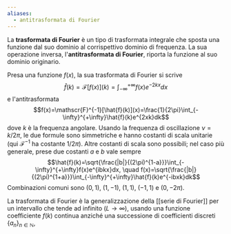 ```yaml
---
aliases:
  - antitrasformata di Fourier
---
```

La **trasformata di Fourier** è un tipo di trasformata integrale che sposta una funzione dal suo dominio al corrispettivo dominio di frequenza. La sua operazione inversa, l'**antitrasformata di Fourier**, riporta la funzione al suo dominio originario.

Presa una funzione $f(x)$, la sua trasformata di Fourier si scrive
$$\hat{f}(k)=\mathscr{F}[f(x)](k)=\int_{-\infty}^{+\infty}f(x)e^{-2kx}dx$$
e l'antitrasformata
$$f(x)=\mathscr{F}^{-1}[\hat{f}(k)](x)=\frac{1}{2\pi}\int_{-\infty}^{+\infty}\hat{f}(k)e^{2xk}dk$$
dove $k$ è la frequenza angolare. Usando la frequenza di oscillazione $\nu=k/2\pi$, le due formule sono simmetriche e hanno costanti di scala unitarie (qui $\mathscr{F}^{-1}$ ha costante $1/2\pi$). Altre costanti di scala sono possibili; nel caso più generale, prese due costanti $a$ e $b$ vale sempre
$$\hat{f}(k)=\sqrt{\frac{|b|}{(2\pi)^{1-a}}}\int_{-\infty}^{+\infty}f(x)e^{ibkx}dx, \quad f(x)=\sqrt{\frac{|b|}{(2\pi)^{1+a}}}\int_{-\infty}^{+\infty}\hat{f}(k)e^{-ibxk}dk$$
Combinazioni comuni sono $(0,1)$, $(1,-1)$, $(1,1)$, $(-1,1)$ e $(0,-2\pi)$.

La trasformata di Fourier è la generalizzazione della [[serie di Fourier]] per un intervallo che tende ad infinito ($L \rightarrow \infty$), usando una funzione coefficiente $f(k)$ continua anziché una successione di coefficienti discreti $\{a_{n}\}_{n\in\mathbb{N}}$,